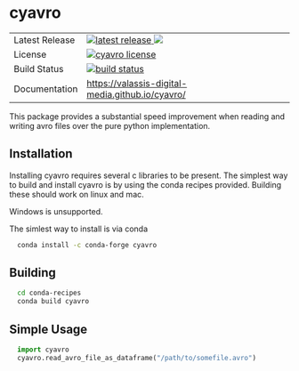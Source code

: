 cyavro
======

<table>
<tr>
  <td>Latest Release</td>
  <td>
    <a href="https://pypi.python.org/pypi/cyavro">
      <img src="https://img.shields.io/pypi/v/cyavro.svg" alt="latest release" />
    </a>
    <a href="https://anaconda.org/conda-forge/cyavro">
      <img src="https://anaconda.org/conda-forge/cyavro/badges/version.svg" />
    </a>
  </td>
</tr>
<tr>
  <td>License</td>
  <td>
    <a href="https://github.com/maxpoint/cyavro/blob/master/LICENSE.txt">
    <img src="https://anaconda.org/mvn/cyavro/badges/license.svg" alt="cyavro license" />
    </a>
  </td>
</tr>
<tr>
  <td>Build Status</td>
  <td>
    <a href="https://travis-ci.org/maxpoint/cyavro">
    <img src="https://travis-ci.org/maxpoint/cyavro.svg" alt="build status" />
    </a>
  </td>
</tr>
<tr>
  <td>Documentation</td>
  <td>
    <a href="https://valassis-digital-media.github.io/cyavro/">
    https://valassis-digital-media.github.io/cyavro/
    </a>
  </td>
</tr>
</table>

This package provides a substantial speed improvement when reading and writing avro files over the
pure python implementation.


Installation
------------
Installing cyavro requires several c libraries to be present.  The simplest way to build and install cyavro
is by using the conda recipes provided.  Building these should work on linux and mac.

Windows is unsupported.

The simlest way to install is via conda

```bash
  conda install -c conda-forge cyavro
```

Building
--------

```bash
  cd conda-recipes
  conda build cyavro
```

Simple Usage
------------

```python
  import cyavro
  cyavro.read_avro_file_as_dataframe("/path/to/somefile.avro")
```



